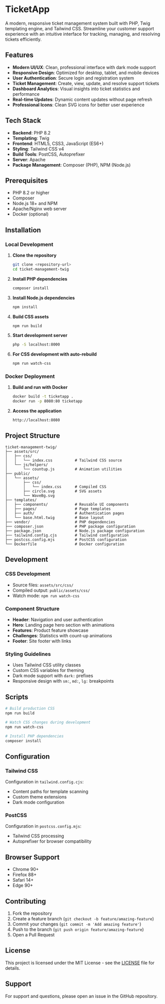# TicketApp

A modern, responsive ticket management system built with PHP, Twig templating engine, and Tailwind CSS. Streamline your customer support experience with an intuitive interface for tracking, managing, and resolving tickets efficiently.

## Features

- **Modern UI/UX**: Clean, professional interface with dark mode support
- **Responsive Design**: Optimized for desktop, tablet, and mobile devices
- **User Authentication**: Secure login and registration system
- **Ticket Management**: Create, view, update, and resolve support tickets
- **Dashboard Analytics**: Visual insights into ticket statistics and performance
- **Real-time Updates**: Dynamic content updates without page refresh
- **Professional Icons**: Clean SVG icons for better user experience

## Tech Stack

- **Backend**: PHP 8.2
- **Templating**: Twig
- **Frontend**: HTML5, CSS3, JavaScript (ES6+)
- **Styling**: Tailwind CSS v4
- **Build Tools**: PostCSS, Autoprefixer
- **Server**: Apache
- **Package Management**: Composer (PHP), NPM (Node.js)

## Prerequisites

- PHP 8.2 or higher
- Composer
- Node.js 18+ and NPM
- Apache/Nginx web server
- Docker (optional)

## Installation

### Local Development

1. **Clone the repository**
   ```bash
   git clone <repository-url>
   cd ticket-management-twig
   ```

2. **Install PHP dependencies**
   ```bash
   composer install
   ```

3. **Install Node.js dependencies**
   ```bash
   npm install
   ```

4. **Build CSS assets**
   ```bash
   npm run build
   ```

5. **Start development server**
   ```bash
   php -S localhost:8000
   ```

6. **For CSS development with auto-rebuild**
   ```bash
   npm run watch-css
   ```

### Docker Deployment

1. **Build and run with Docker**
   ```bash
   docker build -t ticketapp .
   docker run -p 8080:80 ticketapp
   ```

2. **Access the application**
   ```
   http://localhost:8080
   ```

## Project Structure

```
ticket-management-twig/
├── assets/src/
│   ├── css/
│   │   └── index.css          # Tailwind CSS source
│   └── js/helpers/
│       └── countup.js         # Animation utilities
├── public/
│   └── assets/
│       ├── css/
│       │   └── index.css      # Compiled CSS
│       ├── circle.svg         # SVG assets
│       └── WaveBg.svg
├── templates/
│   ├── components/            # Reusable UI components
│   ├── pages/                 # Page templates
│   ├── auth/                  # Authentication pages
│   └── base.html.twig         # Base layout
├── vendor/                    # PHP dependencies
├── composer.json              # PHP package configuration
├── package.json               # Node.js package configuration
├── tailwind.config.cjs        # Tailwind configuration
├── postcss.config.mjs         # PostCSS configuration
└── Dockerfile                 # Docker configuration
```

## Development

### CSS Development
- Source files: `assets/src/css/`
- Compiled output: `public/assets/css/`
- Watch mode: `npm run watch-css`

### Component Structure
- **Header**: Navigation and user authentication
- **Hero**: Landing page hero section with animations
- **Features**: Product feature showcase
- **Challenges**: Statistics with count-up animations
- **Footer**: Site footer with links

### Styling Guidelines
- Uses Tailwind CSS utility classes
- Custom CSS variables for theming
- Dark mode support with `dark:` prefixes
- Responsive design with `sm:`, `md:`, `lg:` breakpoints

## Scripts

```bash
# Build production CSS
npm run build

# Watch CSS changes during development
npm run watch-css

# Install PHP dependencies
composer install
```

## Configuration

### Tailwind CSS
Configuration in `tailwind.config.cjs`:
- Content paths for template scanning
- Custom theme extensions
- Dark mode configuration

### PostCSS
Configuration in `postcss.config.mjs`:
- Tailwind CSS processing
- Autoprefixer for browser compatibility

## Browser Support

- Chrome 90+
- Firefox 88+
- Safari 14+
- Edge 90+

## Contributing

1. Fork the repository
2. Create a feature branch (`git checkout -b feature/amazing-feature`)
3. Commit your changes (`git commit -m 'Add amazing feature'`)
4. Push to the branch (`git push origin feature/amazing-feature`)
5. Open a Pull Request

## License

This project is licensed under the MIT License - see the [LICENSE](LICENSE) file for details.

## Support

For support and questions, please open an issue in the GitHub repository.